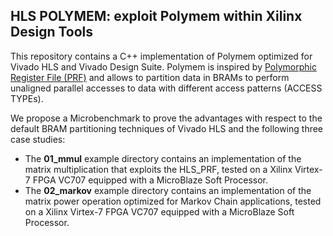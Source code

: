 ## HLS POLYMEM: exploit Polymem within Xilinx Design Tools ##

This repository contains a C++ implementation of Polymem optimized for Vivado HLS and Vivado Design Suite.
Polymem is inspired by [Polymorphic Register File (PRF)](https://repository.tudelft.nl/islandora/object/uuid:6da2ee07-99df-450d-93bd-2367725f4f70/datastream/OBJ) and allows to partition data in BRAMs 
to perform unaligned parallel accesses to data with different access patterns (ACCESS TYPEs).

We propose a Microbenchmark to prove the advantages with respect to the default BRAM partitioning techniques of Vivado HLS and the following three case studies:
* The **01_mmul** example directory contains an implementation of the matrix multiplication that exploits the HLS_PRF, tested on a Xilinx Virtex-7 FPGA VC707 equipped with a MicroBlaze Soft Processor. 
* The **02_markov** example directory contains an implementation of the matrix power operation optimized for Markov Chain applications, tested on a Xilinx Virtex-7 FPGA VC707 equipped with a MicroBlaze Soft Processor. 

